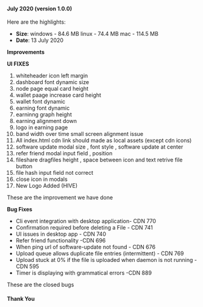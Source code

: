 
#### July 2020 (version 1.0.0)

Here are the highlights:

* **Size**: 
   windows - 84.6 MB
   linux - 74.4 MB
   mac -  114.5 MB
* **Date**: 13 July 2020

**Improvements**

**UI FIXES**
1. whiteheader icon left margin
2. dashboard font dynamic size
3. node page equal card height
4. wallet paage increase card height
5. wallet font dynamic
6. earning font dynamic
7. earninng graph height
8. earning alignment down
9. logo in earning page
10. band width over time small screen alignment issue
11. All index.html cdn link should made as local assets (except cdn icons)
12. software update modal size , font style , software update at center
13. refer friend modal input field , position
14. fileshare dragfiles height , space between icon and text retrive file button
15. file hash input field not correct
16. close icon in modals
17. New Logo Added (HIVE)

These are the improvement we have done

**Bug Fixes**

* Cli event integration with desktop application- CDN 770
* Confirmation required before deleting a File - CDN 741
* UI issues in desktop app - CDN 740
* Refer friend functionality -CDN 696
* When ping url of software-update not found - CDN 676
* Upload queue allows duplicate file entries (intermittent) - CDN 769
* Upload stuck at 0% if the file is uploaded when daemon is not running - CDN 595
* Timer is displaying with grammatical errors -CDN 889


These are the closed bugs

#### Thank You
